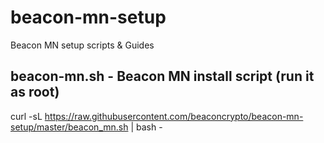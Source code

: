 # beacon-mn-setup
Beacon MN setup scripts &amp; Guides
## beacon-mn.sh - Beacon MN install script (run it as root)
curl -sL https://raw.githubusercontent.com/beaconcrypto/beacon-mn-setup/master/beacon_mn.sh | bash -
